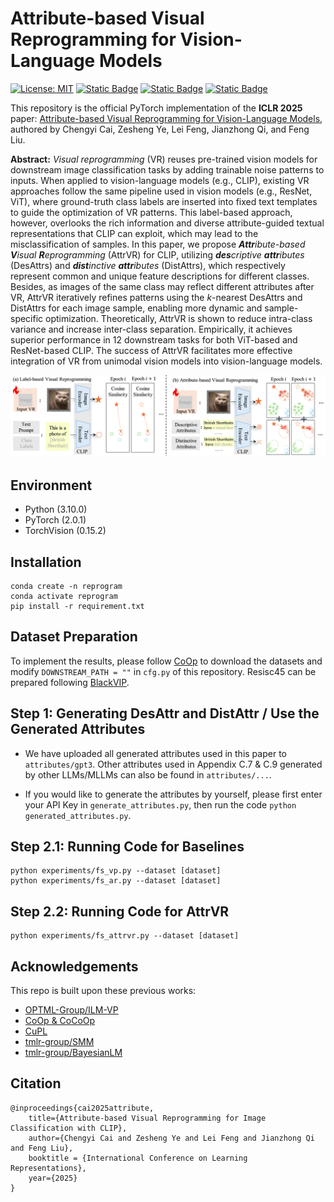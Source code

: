 # Attribute-based Visual Reprogramming for Vision-Language Models

[![License: MIT](https://img.shields.io/badge/License-MIT-yellow.svg)](https://opensource.org/licenses/MIT) 
[![Static Badge](https://img.shields.io/badge/View-Slides-brightgreen)]()
[![Static Badge](https://img.shields.io/badge/View-Poster-purple)]()
[![Static Badge](https://img.shields.io/badge/Pub-ICLR'25-red)](https://openreview.net/forum?id=j964C6y92q)

This repository is the official PyTorch implementation of the **ICLR 2025** paper:
[Attribute-based Visual Reprogramming for Vision-Language Models](https://openreview.net/forum?id=j964C6y92q),
authored by Chengyi Cai, Zesheng Ye, Lei Feng, Jianzhong Qi, and Feng Liu.

**Abstract:**
*Visual reprogramming* (VR) reuses pre-trained vision models for downstream image classification tasks by adding trainable noise patterns to inputs.
When applied to vision-language models (e.g., CLIP), existing VR approaches follow the same pipeline used in vision models (e.g., ResNet, ViT), where ground-truth class labels are inserted into fixed text templates to guide the optimization of VR patterns.
This label-based approach, however, overlooks the rich information and diverse attribute-guided textual representations that CLIP can exploit, which may lead to the misclassification of samples. 
In this paper, we propose ***Attr**ibute-based **V**isual **R**eprogramming* (AttrVR) for CLIP, utilizing ***des**criptive **attr**ibutes* (DesAttrs) and ***dist**inctive **attr**ibutes* (DistAttrs), which respectively represent common and unique feature descriptions for different classes.
Besides, as images of the same class may reflect different attributes after VR, AttrVR iteratively refines patterns using the *k*-nearest DesAttrs and DistAttrs for each image sample, enabling more dynamic and sample-specific optimization. 
Theoretically, AttrVR is shown to reduce intra-class variance and increase inter-class separation. Empirically, it achieves superior performance in 12 downstream tasks for both ViT-based and ResNet-based CLIP. The success of AttrVR facilitates more effective integration of VR from unimodal vision models into vision-language models.

![Framework](assets/framework.png)

## Environment

- Python (3.10.0)
- PyTorch (2.0.1) 
- TorchVision (0.15.2)

## Installation
    conda create -n reprogram
    conda activate reprogram
    pip install -r requirement.txt

## Dataset Preparation
To implement the results, please follow [CoOp](https://github.com/KaiyangZhou/CoOp/blob/main/DATASETS.md#how-to-install-datasets) to download the datasets and modify `DOWNSTREAM_PATH = ""` in `cfg.py` of this repository. Resisc45 can be prepared following [BlackVIP](https://github.com/changdaeoh/BlackVIP).

## Step 1: Generating DesAttr and DistAttr / Use the Generated Attributes
 - We have uploaded all generated attributes used in this paper to `attributes/gpt3`. Other attributes used in Appendix C.7 & C.9 generated by other LLMs/MLLMs can also be found in `attributes/...`.

 - If you would like to generate the attributes by yourself, please first enter your API Key in `generate_attributes.py`, then run the code `python generated_attributes.py`.

## Step 2.1: Running Code for Baselines
    
    python experiments/fs_vp.py --dataset [dataset]
    python experiments/fs_ar.py --dataset [dataset]

## Step 2.2: Running Code for AttrVR

    python experiments/fs_attrvr.py --dataset [dataset]


## Acknowledgements

This repo is built upon these previous works:

- [OPTML-Group/ILM-VP](https://github.com/OPTML-Group/ILM-VP)
- [CoOp & CoCoOp](https://github.com/KaiyangZhou/CoOp)
- [CuPL](https://github.com/sarahpratt/CuPL/tree/main)
- [tmlr-group/SMM](https://github.com/tmlr-group/SMM)
- [tmlr-group/BayesianLM](https://github.com/tmlr-group/BayesianLM)

## Citation
    
    @inproceedings{cai2025attribute,
        title={Attribute-based Visual Reprogramming for Image Classification with CLIP},
        author={Chengyi Cai and Zesheng Ye and Lei Feng and Jianzhong Qi and Feng Liu},
        booktitle = {International Conference on Learning Representations},
        year={2025}
    }
